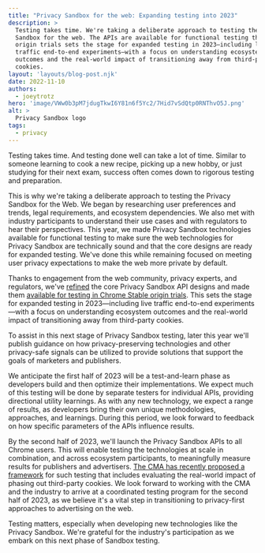```yaml
---
title: "Privacy Sandbox for the web: Expanding testing into 2023"
description: >
  Testing takes time. We're taking a deliberate approach to testing the Privacy
  Sandbox for the web. The APIs are available for functional testing through
  origin trials sets the stage for expanded testing in 2023—including live
  traffic end-to-end experiments—with a focus on understanding ecosystem
  outcomes and the real-world impact of transitioning away from third-party
  cookies.
layout: 'layouts/blog-post.njk'
date: 2022-11-10
authors:
  - joeytrotz
hero: 'image/VWw0b3pM7jdugTkwI6Y81n6f5Yc2/7Hid7vSdQtp0RNThvO5J.png'
alt: >
  Privacy Sandbox logo
tags:
  - privacy
---
```


Testing takes time. And testing done well can take a lot of time. Similar to
someone learning to cook a new recipe, picking up a new hobby, or just studying
for their next exam, success often comes down to rigorous testing and
preparation.

This is why we're taking a deliberate approach to testing the Privacy Sandbox
for the Web. We began by researching user preferences and trends, legal
requirements, and ecosystem dependencies. We also met with industry participants
to understand their use cases and with regulators to hear their perspectives.
This year, we made Privacy Sandbox technologies available for functional testing
to make sure the web technologies for Privacy Sandbox are technically sound and
that the core designs are ready for expanded testing. We've done this while
remaining focused on meeting user privacy expectations to make the web more
private by default.

Thanks to engagement from the web community, privacy experts, and regulators,
we've
[refined](https://assets.publishing.service.gov.uk/media/63593c8fd3bf7f0bd21f3657/CMA_2nd_update_report.pdf)
the core Privacy Sandbox API designs and made them [available for testing in
Chrome Stable origin trials](/docs/privacy-sandbox/unified-origin-trial/). This
sets the stage for expanded testing in 2023—including live traffic end-to-end
experiments—with a focus on understanding ecosystem outcomes and the real-world
impact of transitioning away from third-party cookies.

To assist in this next stage of Privacy Sandbox testing, later this year we'll
publish guidance on how privacy-preserving technologies and other privacy-safe
signals can be utilized to provide solutions that support the goals of marketers
and publishers.

We anticipate the first half of 2023 will be a test-and-learn phase as
developers build and then optimize their implementations. We expect much of this
testing will be done by separate testers for individual APIs, providing
directional utility learnings. As with any new technology, we expect a range of
results, as developers bring their own unique methodologies, approaches, and
learnings. During this period, we look forward to feedback on how specific
parameters of the APIs influence results.

By the second half of 2023, we'll launch the Privacy Sandbox APIs to all Chrome
users. This will enable testing the technologies at scale in combination, and
across ecosystem participants, to meaningfully measure results for publishers
and advertisers.  [The CMA has recently proposed a
framework](https://assets.publishing.service.gov.uk/media/6363b00de90e0705a8c3544d/CMA_Experiments_note.pdf)
for such testing that includes evaluating the real-world impact of phasing out
third-party cookies. We look forward to working with the CMA and the industry to
arrive at a coordinated testing program for the second half of 2023, as we
believe it's a vital step in transitioning to privacy-first approaches to
advertising on the web.

Testing matters, especially when developing new technologies like the Privacy
Sandbox. We're grateful for the industry's participation as we embark on this
next phase of Sandbox testing.
